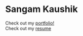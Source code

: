 # Sangam Kaushik

Check out my [portfolio!](http://sangamk.com)
<br/>
Check out my [resume](http://sangamk.com/docs/resume.pdf)
